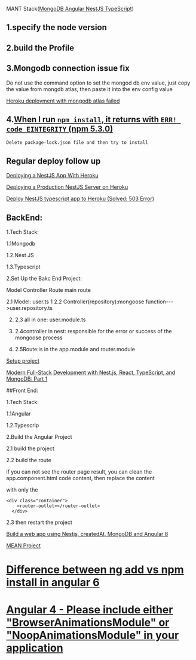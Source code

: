 MANT  Stack([MongoDB Angular NestJS TypeScript](https://morioh.com/p/ffa5a649384f))



## 1.specify the node version

## 2.build the Profile 

## 3.Mongodb connection issue fix



Do not use the command option to set the mongod db env value, just copy the value from mongdb atlas, then paste it into the env config value

[Heroku deployment with mongodb atlas failed](https://forum.codewithmosh.com/t/heroku-deployment-with-mongodb-atlas-failed/1626)

## 4.[When I run `npm install`, it returns with `ERR! code EINTEGRITY` (npm 5.3.0)](https://stackoverflow.com/questions/47545940/when-i-run-npm-install-it-returns-with-err-code-eintegrity-npm-5-3-0)

```
Delete package-lock.json file and then try to install
```

## Regular deploy follow up



[Deploying a NestJS App With Heroku](https://medium.com/weekly-webtips/deploying-a-nestjs-app-with-heroku-5fa84cb5b6c6)

[Deploying a Production NestJS Server on Heroku](https://www.joshmorony.com/deploying-a-production-nestjs-server-on-heroku/)

[Deploy NestJS typescript app to Heroku (Solved: 503 Error)](https://dev.to/rosyshrestha/deploy-nestjs-typescript-app-to-heroku-27e)

## BackEnd:

1.Tech Stack:

1.1Mongodb

1.2.Nest JS

1.3.Typescript



2.Set Up the Bakc End Project:

Model Controller Route main route

2.1 Model: user.ts
1
2.2 Controller(repository):mongoose function--->user.repository.ts

2. 2.3 all in one: user.module.ts

2. 2.4controller in nest: responsible for the error or success of the mongoose process

2. 2.5Route:is in the app.module and router.module

[Setup project](https://javascript.plainenglish.io/build-a-server-side-app-with-typescript-nestjs-and-mongodb-d29d26ac1ab3)

[Modern Full-Stack Development with Nest.js, React, TypeScript, and MongoDB: Part 1](https://auth0.com/blog/modern-full-stack-development-with-nestjs-react-typescript-and-mongodb-part-1/)

##Front End:

1.Tech Stack:

1.1Angular

1.2.Typescrip



2.Build the Angular Project

2.1 build the project

2.2 build the route

if you can not see the router page result, you can clean the app.component.html code content, then replace the content 

with only the 

```
<div class="container">
    <router-outlet></router-outlet>
  </div>
```



2.3 then restart the project

[Build a web app using Nestjs, createdAt, MongoDB and Angular 8](https://www.djamware.com/post/5d2898430707cc5968d9d57f/build-a-web-app-using-nestjs-fastify-mongodb-and-angular-8)

[MEAN Project](https://livebook.manning.com/book/getting-mean-with-mongo-express-angular-and-node-second-edition/chapter-4/)



# [Difference between ng add  vs npm install  in angular 6](https://stackoverflow.com/questions/50169680/difference-between-ng-add-package-name-vs-npm-install-package-name-in-angula)



# [Angular 4 - Please include either "BrowserAnimationsModule" or "NoopAnimationsModule" in your application](https://stackoverflow.com/questions/46683027/angular-4-please-include-either-browseranimationsmodule-or-noopanimationsmo)